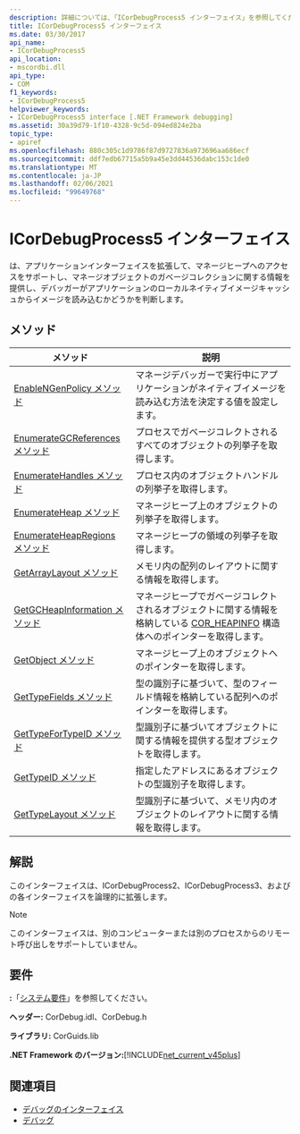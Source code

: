 ```yaml
---
description: 詳細については、「ICorDebugProcess5 インターフェイス」を参照してください。
title: ICorDebugProcess5 インターフェイス
ms.date: 03/30/2017
api_name:
- ICorDebugProcess5
api_location:
- mscordbi.dll
api_type:
- COM
f1_keywords:
- ICorDebugProcess5
helpviewer_keywords:
- ICorDebugProcess5 interface [.NET Framework debugging]
ms.assetid: 30a39d79-1f10-4328-9c5d-094ed824e2ba
topic_type:
- apiref
ms.openlocfilehash: 880c305c1d9786f87d9727836a973696aa686ecf
ms.sourcegitcommit: ddf7edb67715a5b9a45e3dd44536dabc153c1de0
ms.translationtype: MT
ms.contentlocale: ja-JP
ms.lasthandoff: 02/06/2021
ms.locfileid: "99649768"
---
```

# <a name="icordebugprocess5-interface"></a>ICorDebugProcess5 インターフェイス

は、アプリケーションインターフェイスを拡張して、マネージヒープへのアクセスをサポートし、マネージオブジェクトのガベージコレクションに関する情報を提供し、デバッガーがアプリケーションのローカルネイティブイメージキャッシュからイメージを読み込むかどうかを判断します。  
  
## <a name="methods"></a>メソッド  
  
|メソッド|説明|  
|------------|-----------------|  
|[EnableNGenPolicy メソッド](icordebugprocess5-enablengenpolicy-method.md)|マネージデバッガーで実行中にアプリケーションがネイティブイメージを読み込む方法を決定する値を設定します。|  
|[EnumerateGCReferences メソッド](icordebugprocess5-enumerategcreferences-method.md)|プロセスでガベージコレクトされるすべてのオブジェクトの列挙子を取得します。|  
|[EnumerateHandles メソッド](icordebugprocess5-enumeratehandles-method.md)|プロセス内のオブジェクトハンドルの列挙子を取得します。|  
|[EnumerateHeap メソッド](icordebugprocess5-enumerateheap-method.md)|マネージヒープ上のオブジェクトの列挙子を取得します。|  
|[EnumerateHeapRegions メソッド](icordebugprocess5-enumerateheapregions-method.md)|マネージヒープの領域の列挙子を取得します。|  
|[GetArrayLayout メソッド](icordebugprocess5-getarraylayout-method.md)|メモリ内の配列のレイアウトに関する情報を取得します。|  
|[GetGCHeapInformation メソッド](icordebugprocess5-getgcheapinformation-method.md)|マネージヒープでガベージコレクトされるオブジェクトに関する情報を格納している [COR_HEAPINFO](cor-heapinfo-structure.md) 構造体へのポインターを取得します。|  
|[GetObject メソッド](icordebugprocess5-getobject-method.md)|マネージヒープ上のオブジェクトへのポインターを取得します。|  
|[GetTypeFields メソッド](icordebugprocess5-gettypefields-method.md)|型の識別子に基づいて、型のフィールド情報を格納している配列へのポインターを取得します。|  
|[GetTypeForTypeID メソッド](icordebugprocess5-gettypefortypeid-method.md)|型識別子に基づいてオブジェクトに関する情報を提供する型オブジェクトを取得します。|  
|[GetTypeID メソッド](icordebugprocess5-gettypeid-method.md)|指定したアドレスにあるオブジェクトの型識別子を取得します。|  
|[GetTypeLayout メソッド](icordebugprocess5-gettypelayout-method.md)|型識別子に基づいて、メモリ内のオブジェクトのレイアウトに関する情報を取得します。|  
  
## <a name="remarks"></a>解説  

 このインターフェイスは、ICorDebugProcess2、ICorDebugProcess3、および[](icordebugprocess3-interface.md)の各インターフェイスを論理的に拡張します。  
  
> [!NOTE]
> このインターフェイスは、別のコンピューターまたは別のプロセスからのリモート呼び出しをサポートしていません。  
  
## <a name="requirements"></a>要件  

 **:**「[システム要件](../../get-started/system-requirements.md)」を参照してください。  
  
 **ヘッダー:** CorDebug.idl、CorDebug.h  
  
 **ライブラリ:** CorGuids.lib  
  
 **.NET Framework のバージョン:**[!INCLUDE[net_current_v45plus](../../../../includes/net-current-v45plus-md.md)]  
  
## <a name="see-also"></a>関連項目

- [デバッグのインターフェイス](debugging-interfaces.md)
- [デバッグ](index.md)
